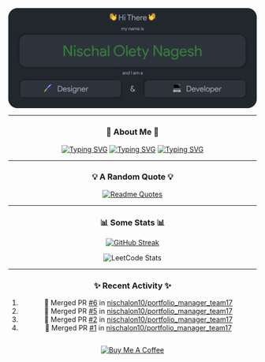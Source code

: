 <img src="./Assets/Header.png" align="center" alt="Nischal Olety Nagesh => Designer & Developer">

<div align="center">

<hr/>

### 🙋 About Me 🙋
[![Typing SVG](https://readme-typing-svg.demolab.com?font=Fira+Code&pause=1000&color=E3B675&center=true&vCenter=true&multiline=false&repeat=false&random=false&width=1080&height=30&lines=I+am+a+Senior+at+the+University+of+South+Florida)](https://git.io/typing-svg)
[![Typing SVG](https://readme-typing-svg.demolab.com?font=Fira+Code&pause=1000&color=7DAC6D&center=true&vCenter=true&multiline=false&repeat=false&random=false&width=1080&height=30&lines=I+am+studying+Computer+Science)](https://git.io/typing-svg)
[![Typing SVG](https://readme-typing-svg.demolab.com?font=Fira+Code&pause=1000&color=E3616A&center=true&vCenter=true&multiline=false&repeat=false&random=false&width=1080&height=30&lines=I+like+to+explore+cool+things+on+the+web+and+geek+out+on+them)](https://git.io/typing-svg)

<hr/>

### 💡 A Random Quote 💡

[![Readme Quotes](https://quotes-github-readme.vercel.app/api?type=horizontal&theme=dark)](https://github.com/piyushsuthar/github-readme-quotes)

<hr/>

### 📊 Some Stats 📊

[![GitHub Streak](https://streak-stats.demolab.com?user=nischalon10&theme=onedark&hide_border=true&exclude_days=Sun%2CSat&background=EBEBEB00)](https://git.io/streak-stats)

![LeetCode Stats](https://leetcode.card.workers.dev/nischalolety?theme=dark&font=baloo&extension=null)

<hr/>

### ✨ Recent Activity ✨
<table>
  <tr>

<!--START_SECTION:activity-->
1. 🎉 Merged PR [#6](https://github.com/nischalon10/portfolio_manager_team17/pull/6) in [nischalon10/portfolio_manager_team17](https://github.com/nischalon10/portfolio_manager_team17)
2. 🎉 Merged PR [#5](https://github.com/nischalon10/portfolio_manager_team17/pull/5) in [nischalon10/portfolio_manager_team17](https://github.com/nischalon10/portfolio_manager_team17)
3. 🎉 Merged PR [#2](https://github.com/nischalon10/portfolio_manager_team17/pull/2) in [nischalon10/portfolio_manager_team17](https://github.com/nischalon10/portfolio_manager_team17)
4. 🎉 Merged PR [#1](https://github.com/nischalon10/portfolio_manager_team17/pull/1) in [nischalon10/portfolio_manager_team17](https://github.com/nischalon10/portfolio_manager_team17)
<!--END_SECTION:activity-->
    
  </tr>
</table>

<a href="https://www.buymeacoffee.com/nischalolety" target="_blank"><img src="https://cdn.buymeacoffee.com/buttons/v2/arial-red.png" alt="Buy Me A Coffee" style="height: 60px !important;width: 217px !important;" ></a>

</div>


